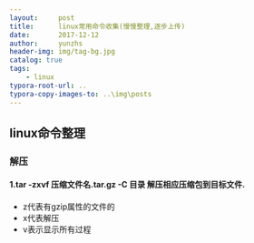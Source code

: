 ```yaml
---
layout:     post
title:      linux常用命令收集(慢慢整理,逐步上传)
date:       2017-12-12
author:     yunzhs
header-img: img/tag-bg.jpg
catalog: true
tags:
    - linux
typora-root-url: ..
typora-copy-images-to: ..\img\posts
---
```


## linux命令整理

### 解压 

#### 	1.tar  -zxvf   压缩文件名.tar.gz -C 目录   解压相应压缩包到目标文件.

- z代表有gzip属性的文件的
- x代表解压
- v表示显示所有过程

